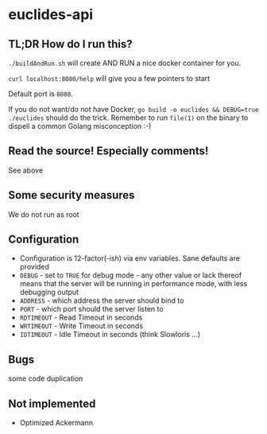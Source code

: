 # euclides-api
## TL;DR How do I run this?
`./buildAndRun.sh` will create AND RUN a nice docker container for you.


`curl localhost:8080/help` will give you a few pointers to start


Default port is `8080`.


If you do not want/do not have Docker, `go build -o euclides && DEBUG=true ./euclides`
should do the trick. Remember to run `file(1)` on the binary to dispell a common Golang misconception :-)
## Read the source! Especially comments!
See above
## Some security measures
We do not run as root
## Configuration
- Configuration is 12-factor(-ish) via env variables. Sane defaults are provided
- `DEBUG` - set to `TRUE` for debug mode - any other value or lack thereof means
that the server will be running in performance mode, with less debugging output
- `ADDRESS` - which address the server should bind to
- `PORT` - which port should the server listen to
- `RDTIMEOUT` - Read Timeout in seconds
- `WRTIMEOUT` - Write Timeout in seconds
- `IDTIMEOUT` - Idle Timeout in seconds (think Slowloris ...)

## Bugs
some code duplication

## Not implemented
- Optimized Ackermann
